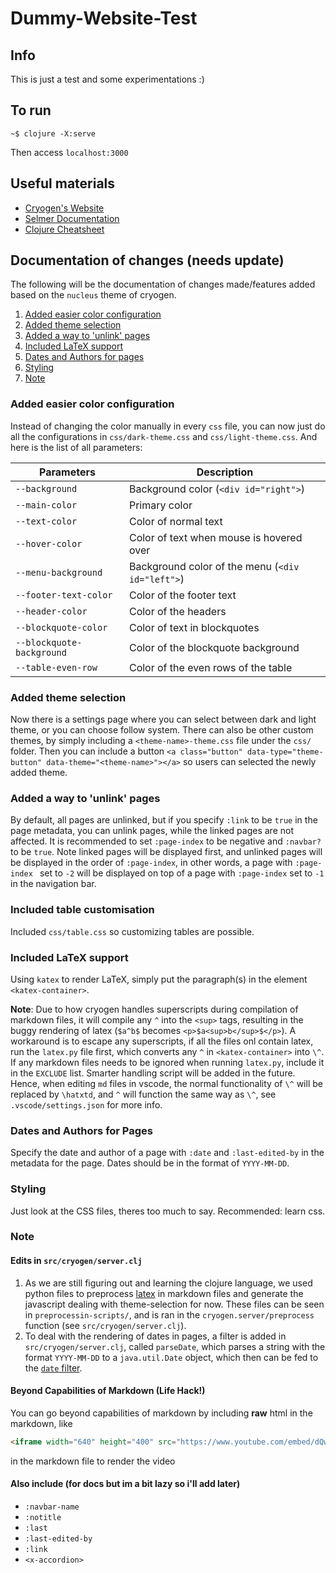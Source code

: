 # Dummy-Website-Test

## Info

This is just a test and some experimentations :)

## To run

```
~$ clojure -X:serve
```

Then access `localhost:3000`

## Useful materials

- [Cryogen's Website](https://cryogenweb.org/docs/home.html)
- [Selmer Documentation](https://github.com/yogthos/Selmer)
- [Clojure Cheatsheet](https://clojure.org/api/cheatsheet)

## Documentation of changes (needs update)

The following will be the documentation of changes made/features added based on the `nucleus` theme of cryogen.

1. [Added easier color configuration](#added-easier-color-configuration)
2. [Added theme selection](#added-theme-selection)
3. [Added a way to 'unlink' pages](#added-a-way-to-unlink-pages)
4. [Included LaTeX support](#included-latex-support)
5. [Dates and Authors for pages](#dates-and-authors-for-pages)
6. [Styling](#styling)
7. [Note](#note)

### Added easier color configuration

Instead of changing the color manually in every `css` file, you can now just do all the configurations in `css/dark-theme.css` and `css/light-theme.css`. And here is the list of all parameters:

|Parameters               |Description                                     |
|-------------------------|------------------------------------------------|
|`--background`           |Background color (`<div id="right">`)           |
|`--main-color`           |Primary color                                   |
|`--text-color`           |Color of normal text                            |
|`--hover-color`          |Color of text when mouse is hovered over        |
|`--menu-background`      |Background color of the menu (`<div id="left">`)|
|`--footer-text-color`    |Color of the footer text                        |
|`--header-color`         |Color of the headers                            |
|`--blockquote-color`     |Color of text in blockquotes                    |
|`--blockquote-background`|Color of the blockquote background              |
|`--table-even-row`       |Color of the even rows of the table             |

### Added theme selection

Now there is a settings page where you can select between dark and light theme, or you can choose follow system. There can also be other custom themes, by simply including a `<theme-name>-theme.css` file under the `css/` folder. Then you can include a button `<a class="button" data-type="theme-button" data-theme="<theme-name>"></a>` so users can selected the newly added theme. 

### Added a way to 'unlink' pages

By default, all pages are unlinked, but if you specify `:link` to be `true` in the page metadata, you can unlink pages, while the linked pages are not affected. It is recommended to set `:page-index` to be negative and `:navbar?` to be `true`. Note linked pages will be displayed first, and unlinked pages will be displayed in the order of `:page-index`, in other words, a page with `:page-index ` set to `-2` will be displayed on top of a page with `:page-index` set to `-1` in the navigation bar.

### Included table customisation

Included `css/table.css` so customizing tables are possible. 

### Included LaTeX support

Using `katex` to render LaTeX, simply put the paragraph(s) in the element `<katex-container>`.

**Note**: Due to how cryogen handles superscripts during compilation of markdown files, it will compile any `^` into the `<sup>` tags, resulting in the buggy rendering of latex (`$a^b$` becomes `<p>$a<sup>b</sup>$</p>`). A workaround is to escape any superscripts, if all the files onl contain latex, run the `latex.py` file first, which converts any `^` in `<katex-container>` into `\^`. If any markdown files needs to be ignored when running `latex.py`, include it in the `EXCLUDE` list. Smarter handling script will be added in the future. Hence, when editing `md` files in vscode, the normal functionality of `\^` will be replaced by `\hatxtd`, and `^` will function the same way as `\^`, see `.vscode/settings.json` for more info.

### Dates and Authors for Pages

Specify the date and author of a page with `:date` and `:last-edited-by` in the metadata for the page. Dates should be in the format of `YYYY-MM-DD`. 

### Styling

Just look at the CSS files, theres too much to say. Recommended: learn css.

### Note

#### Edits in `src/cryogen/server.clj`

1. As we are still figuring out and learning the clojure language, we used python files to preprocess [latex](#included-latex-support) in markdown files and generate the javascript dealing with theme-selection for now. These files can be seen in `preprocessin-scripts/`, and is ran in the `cryogen.server/preprocess` function (see `src/cryogen/server.clj`).
2. To deal with the rendering of dates in pages, a filter is added in `src/cryogen/server.clj`, called `parseDate`, which parses a string with the format `YYYY-MM-DD` to a `java.util.Date` object, which then can be fed to the [`date` filter](https://github.com/yogthos/Selmer?tab=readme-ov-file#date).

#### Beyond Capabilities of Markdown (Life Hack!)

You can go beyond capabilities of markdown by including **raw** html in the markdown, like 
```html
<iframe width="640" height="400" src="https://www.youtube.com/embed/dQw4w9WgXcQ"></iframe>
```
in the markdown file to render the video

#### Also include (for docs but im a bit lazy so i'll add later)

- `:navbar-name`
- `:notitle`
- `:last`
- `:last-edited-by`
- `:link`
- `<x-accordion>`
